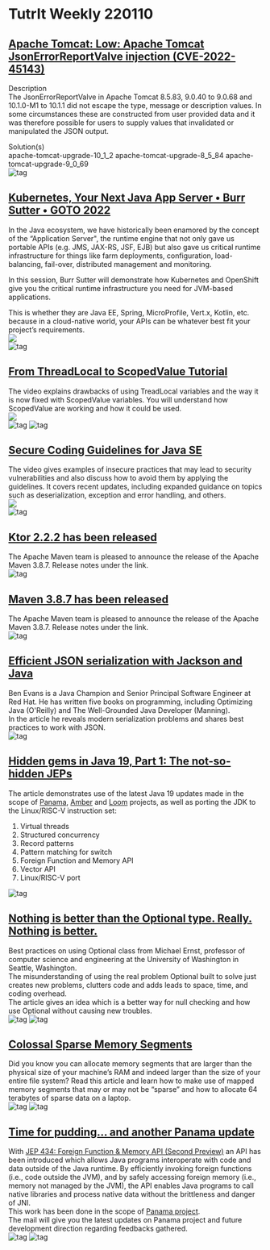 # TutrIt Weekly 220110

## [Apache Tomcat: Low: Apache Tomcat JsonErrorReportValve injection (CVE-2022-45143)](https://www.rapid7.com/db/vulnerabilities/apache-tomcat-cve-2022-45143/)
Description  
The JsonErrorReportValve in Apache Tomcat 8.5.83, 9.0.40 to 9.0.68 and 10.1.0-M1 to 10.1.1 did not escape the type, 
message or description values. In some circumstances these are constructed from user provided data and it was therefore 
possible for users to supply values that invalidated or manipulated the JSON output.

Solution(s)  
apache-tomcat-upgrade-10_1_2 apache-tomcat-upgrade-8_5_84 apache-tomcat-upgrade-9_0_69  
![tag](https://img.shields.io/badge/Vulnerability-1min-blueviolet.svg?labelColor=red)

## [Kubernetes, Your Next Java App Server • Burr Sutter • GOTO 2022](https://www.youtube.com/watch?v=pwxAZWqt4I8)
In the Java ecosystem, we have historically been enamored by the concept of the “Application Server",
the runtime engine that not only gave us portable APIs (e.g. JMS, JAX-RS, JSF, EJB) but also gave us critical runtime
infrastructure for things like farm deployments, configuration, load-balancing, fail-over, distributed management and monitoring.

In this session, Burr Sutter will demonstrate how Kubernetes and OpenShift give you the critical runtime infrastructure you need for JVM-based applications.

This is whether they are Java EE, Spring, MicroProfile, Vert.x, Kotlin, etc. because in a cloud-native world,
your APIs can be whatever best fit your project’s requirements.  
[![](http://img.youtube.com/vi/pwxAZWqt4I8/0.jpg)](http://www.youtube.com/watch?v=pwxAZWqt4I8)  
![tag](https://img.shields.io/badge/video-44min-blueviolet.svg)

## [From ThreadLocal to ScopedValue Tutorial](https://www.youtube.com/watch?v=fjvGzBFmyhM)
The video explains drawbacks of using TreadLocal variables and the way it is now fixed with ScopedValue variables. You
will understand how ScopedValue are working and how it could be used.  
[![](http://img.youtube.com/vi/fjvGzBFmyhM/0.jpg)](http://www.youtube.com/watch?v=fjvGzBFmyhM)  
![tag](https://img.shields.io/badge/JDK-20-blue.svg) ![tag](https://img.shields.io/badge/video-18min-blueviolet.svg)  

## [Secure Coding Guidelines for Java SE](https://www.youtube.com/watch?v=4iEiKa1JmBU)
The video gives examples of insecure practices that may lead to security vulnerabilities and also discuss 
how to avoid them by applying the guidelines. It covers recent updates, including expanded guidance on topics such as deserialization, 
exception and error handling, and others.  
[![](http://img.youtube.com/vi/4iEiKa1JmBU/0.jpg)](http://www.youtube.com/watch?v=4iEiKa1JmBU)  
![tag](https://img.shields.io/badge/video-32min-blueviolet.svg)

## [Ktor 2.2.2 has been released](https://ktor.io/changelog/2.2/)
The Apache Maven team is pleased to announce the release of the Apache Maven 3.8.7. Release notes under the link.    
![tag](https://img.shields.io/badge/article-1min-blueviolet.svg)

## [Maven 3.8.7 has been released](https://maven.apache.org/docs/3.8.7/release-notes.html)
The Apache Maven team is pleased to announce the release of the Apache Maven 3.8.7. Release notes under the link.    
![tag](https://img.shields.io/badge/article-1min-blueviolet.svg)

## [Efficient JSON serialization with Jackson and Java](https://blogs.oracle.com/javamagazine/post/java-json-serialization-jackson)
Ben Evans is a Java Champion and Senior Principal Software Engineer at Red Hat. He has written five books on programming, 
including Optimizing Java (O'Reilly) and The Well-Grounded Java Developer (Manning).  
In the article he reveals modern serialization problems and shares best practices to work with JSON.  
![tag](https://img.shields.io/badge/article-16min-blueviolet.svg)

## [Hidden gems in Java 19, Part 1: The not-so-hidden JEPs](https://blogs.oracle.com/javamagazine/post/java-19-gems-jeps)
The article demonstrates use of the latest Java 19 updates made in the scope of [Panama](https://openjdk.org/projects/panama/), 
[Amber](https://openjdk.org/projects/amber/) and [Loom](https://wiki.openjdk.org/display/loom) projects,
as well as porting the JDK to the Linux/RISC-V instruction set:
1. Virtual threads
2. Structured concurrency
3. Record patterns
4. Pattern matching for switch
5. Foreign Function and Memory API
6. Vector API
7. Linux/RISC-V port  

![tag](https://img.shields.io/badge/article-18min-blueviolet.svg)

## [Nothing is better than the Optional type. Really. Nothing is better.](https://blogs.oracle.com/javamagazine/post/optional-class-null-pointer-drawbacks)
Best practices on using Optional class from Michael Ernst, professor of computer science and engineering at the University of Washington in Seattle, Washington.  
The misunderstanding of using the real problem Optional built to solve just creates new problems, clutters code and adds leads to space, time, and coding overhead.  
The article gives an idea which is a better way for null checking and how use Optional without causing new troubles.  
![tag](https://img.shields.io/badge/JDK-8-blue.svg) ![tag](https://img.shields.io/badge/artilce-10min-blueviolet.svg)

## [Colossal Sparse Memory Segments](https://https://minborgsjavapot.blogspot.com/2023/01/java-20-colossal-sparse-memory-segments.html)
Did you know you can allocate memory segments that are larger than the physical size of your machine’s RAM and indeed larger 
than the size of your entire file system? Read this article and learn how to make use of mapped memory segments that may 
or may not be “sparse” and how to allocate 64 terabytes of sparse data on a laptop.  
![tag](https://img.shields.io/badge/JDK-20-blue.svg) ![tag](https://img.shields.io/badge/article-5min-blueviolet.svg)  

## [Time for pudding... and another Panama update](https://mail.openjdk.org/pipermail/panama-dev/2022-December/018182.html)
With [JEP 434: Foreign Function & Memory API (Second Preview)](https://openjdk.org/jeps/434) an API has been introduced which allows Java programs interoperate 
with code and data outside of the Java runtime. By efficiently invoking foreign functions (i.e., code outside the JVM), 
and by safely accessing foreign memory (i.e., memory not managed by the JVM), the API enables Java programs to call native 
libraries and process native data without the brittleness and danger of JNI.  
This work has been done in the scope of [Panama project](https://openjdk.org/projects/panama/).  
The mail will give you the latest updates on Panama project and future development direction regarding feedbacks gathered.  
![tag](https://img.shields.io/badge/JDK-20-blue.svg) ![tag](https://img.shields.io/badge/mail-5min-blueviolet.svg)  
